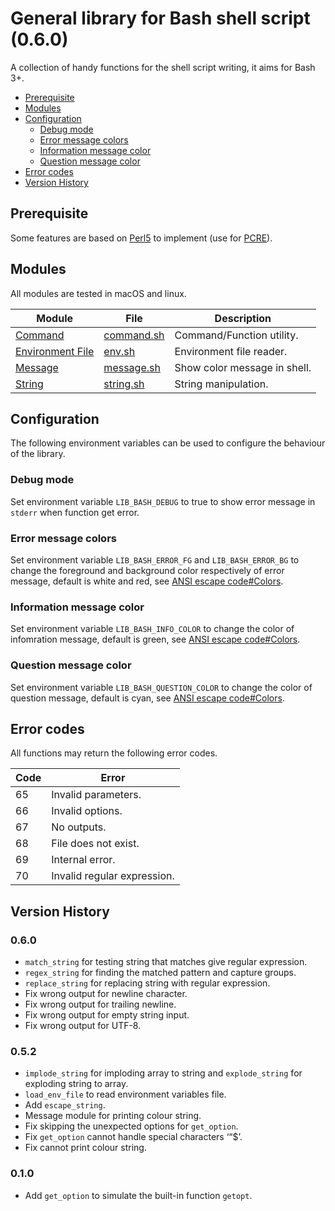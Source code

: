 # General library for Bash shell script (0.6.0)

A collection of handy functions for the shell script writing, it aims for Bash 3+.

* [Prerequisite](#prerequisite)
* [Modules](#modules)
* [Configuration](#configuration)
  * [Debug mode](#debug-mode)
  * [Error message colors](#error-message-colors)
  * [Information message color](#information-message-color)
  * [Question message color](#question-message-color)
* [Error codes](#error-codes)
* [Version History](#version-history)

## Prerequisite

Some features are based on [Perl5](https://www.perl.org) to implement (use for [PCRE](http://www.pcre.org/)).

## Modules

All modules are tested in macOS and linux.

Module | File | Description
----- | ----- | -----
[Command](doc/command.md) | [command.sh](command.sh) | Command/Function utility.
[Environment File](doc/env.md) | [env.sh](env.sh) | Environment file reader.
[Message](doc/message.md) | [message.sh](message.sh) | Show color message in shell.
[String](doc/string.md) | [string.sh](string.sh) | String manipulation.

## Configuration

The following environment variables can be used to configure the behaviour of the library.

### Debug mode

Set environment variable `LIB_BASH_DEBUG` to true to show error message in `stderr` when function get error.

### Error message colors

Set environment variable `LIB_BASH_ERROR_FG` and `LIB_BASH_ERROR_BG` to change the foreground and background color respectively of error message, default is white and red, see [ANSI escape code#Colors](https://en.wikipedia.org/wiki/ANSI_escape_code#Colors).

### Information message color

Set environment variable `LIB_BASH_INFO_COLOR` to change the color of infomration message, default is green, see [ANSI escape code#Colors](https://en.wikipedia.org/wiki/ANSI_escape_code#Colors).

### Question message color

Set environment variable `LIB_BASH_QUESTION_COLOR` to change the color of question message, default is cyan, see [ANSI escape code#Colors](https://en.wikipedia.org/wiki/ANSI_escape_code#Colors).

## Error codes

All functions may return the following error codes.

Code | Error
----- | -----
65 | Invalid parameters.
66 | Invalid options.
67 | No outputs.
68 | File does not exist.
69 | Internal error.
70 | Invalid regular expression.

## Version History

### 0.6.0
* `match_string` for testing string that matches give regular expression.
* `regex_string` for finding the matched pattern and capture groups.
* `replace_string` for replacing string with regular expression.
* Fix wrong output for newline character.
* Fix wrong output for trailing newline.
* Fix wrong output for empty string input.
* Fix wrong output for UTF-8.

### 0.5.2

* `implode_string` for imploding array to string and `explode_string` for exploding string to array.
* `load_env_file` to read environment variables file.
* Add `escape_string`.
* Message module for printing colour string.
* Fix skipping the unexpected options for `get_option`.
* Fix `get_option` cannot handle special characters ‘“\$’.
* Fix cannot print colour string.

### 0.1.0

* Add `get_option` to simulate the built-in function `getopt`.
